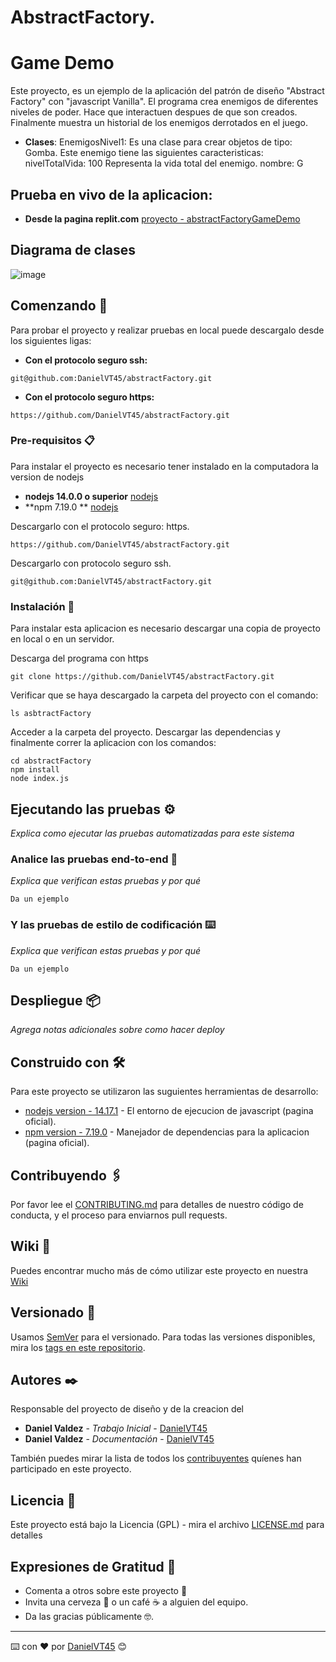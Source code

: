 # AbstractFactory.
  

# Game Demo

Este proyecto, es un ejemplo de la aplicación del patrón de diseño "Abstract Factory" con "javascript Vanilla". El programa crea enemigos de diferentes niveles de poder. Hace que interactuen despues de que son creados. Finalmente muestra un historial de los enemigos derrotados en el juego.

* **Clases**: 
EnemigosNivel1: Es una clase para crear objetos de tipo: Gomba. Este enemigo tiene las siguientes caracteristicas:
 nivelTotalVida: 100 Representa la vida total del enemigo.
 nombre: G

## Prueba en vivo de la aplicacion:
* **Desde la pagina replit.com**
[proyecto - abstractFactoryGameDemo](https://replit.com/@DanielValdez2/abstracFactoryGameDemo#index.js)


## Diagrama de clases
![image](https://user-images.githubusercontent.com/51674961/127724522-e04dcd2a-54d1-458f-96bd-7b7f54ea9944.png)



## Comenzando 🚀

Para probar el proyecto y realizar pruebas en local puede descargalo desde los siguientes ligas:
* **Con el protocolo seguro ssh:**
```
git@github.com:DanielVT45/abstractFactory.git
```
* **Con el protocolo seguro https:**
```
https://github.com/DanielVT45/abstractFactory.git
```
### Pre-requisitos 📋

Para instalar el proyecto es necesario tener instalado en la computadora la version de nodejs 
* **nodejs 14.0.0 o superior** [nodejs](https://nodejs.org/)
* **npm 7.19.0 ** [nodejs](https://nodejs.org/)

Descargarlo con el protocolo seguro: https.
```
https://github.com/DanielVT45/abstractFactory.git
```

Descargarlo con protocolo seguro ssh.
```
git@github.com:DanielVT45/abstractFactory.git
```

### Instalación 🔧
Para instalar esta aplicacion es necesario descargar una copia de proyecto en local o en un servidor.
 
Descarga del programa con https
```
git clone https://github.com/DanielVT45/abstractFactory.git
```

Verificar que se haya descargado la carpeta del proyecto con el comando:

```
ls asbtractFactory
```

Acceder a la carpeta del proyecto. Descargar las dependencias y finalmente correr la aplicacion con los comandos:

```
cd abstractFactory
npm install
node index.js
```

## Ejecutando las pruebas ⚙️

_Explica como ejecutar las pruebas automatizadas para este sistema_

### Analice las pruebas end-to-end 🔩

_Explica que verifican estas pruebas y por qué_

```
Da un ejemplo
```

### Y las pruebas de estilo de codificación ⌨️

_Explica que verifican estas pruebas y por qué_

```
Da un ejemplo
```

## Despliegue 📦

_Agrega notas adicionales sobre como hacer deploy_

## Construido con 🛠️

Para este proyecto se utilizaron las suguientes herramientas de desarrollo:

* [nodejs version - 14.17.1](https://nodejs.org/es/) - El entorno de ejecucion de javascript (pagina oficial).
* [npm version - 7.19.0](https://www.npmjs.com/) - Manejador de dependencias para la aplicacion (pagina oficial).

## Contribuyendo 🖇️

Por favor lee el [CONTRIBUTING.md](https://github.com/DanielVT45) para detalles de nuestro código de conducta, y el proceso para enviarnos pull requests.

## Wiki 📖

Puedes encontrar mucho más de cómo utilizar este proyecto en nuestra [Wiki](https://github.com/tu/proyecto/wiki)

## Versionado 📌

Usamos [SemVer](http://semver.org/) para el versionado. Para todas las versiones disponibles, mira los [tags en este repositorio](https://github.com/tu/proyecto/tags).

## Autores ✒️
Responsable del proyecto de diseño y de la creacion del 
* **Daniel Valdez** - *Trabajo Inicial* - [DanielVT45](https://github.com/DanielVT45)
* **Daniel Valdez** - *Documentación* - [DanielVT45](https://github.com/DanielVT45)

También puedes mirar la lista de todos los [contribuyentes](https://github.com/your/project/contributors) quíenes han participado en este proyecto. 

## Licencia 📄

Este proyecto está bajo la Licencia (GPL) - mira el archivo [LICENSE.md](LICENSE.md) para detalles

## Expresiones de Gratitud 🎁

* Comenta a otros sobre este proyecto 📢
* Invita una cerveza 🍺 o un café ☕ a alguien del equipo. 
* Da las gracias públicamente 🤓.




---
⌨️ con ❤️ por [DanielVT45](https://github.com/DanielVT45) 😊


